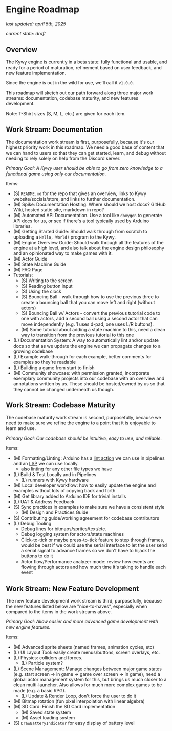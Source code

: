 <!--
SPDX-FileCopyrightText: 2025 KOINSLOT, Inc.

SPDX-License-Identifier: GPL-3.0-or-later
-->

# Engine Roadmap

_last updated: april 5th, 2025_

_current state: draft_

## Overview

The Kywy engine is currently in a beta state: fully functional and usable, and ready for a period of maturation,
refinement based on user feedback, and new feature implementation.

Since the engine is out in the wild for use, we'll call it `v1.0.0`.

This roadmap will sketch out our path forward along three major work streams: documentation, codebase maturity, and new
features development.

Note: T-Shirt sizes (S, M, L, etc.) are given for each item.

## Work Stream: Documentation

The documentation work stream is first, purposefully, because it's our highest priority work in this roadmap. We need a
good base of content that we can hand to users so that they can get started, learn, and debug without needing to rely
solely on help from the Discord server.

*Primary Goal: A Kywy user should be able to go from zero knowledge to a functional game using only our documentation.*

Items:
* (S) `README.md` for the repo that gives an overview, links to Kywy website/socials/store, and links to further
  documentation.
* (M) Spike: Documentation Hosting. Where should we host docs? GitHub Wiki, hosted static site, markdown in repo?
* (M) Automated API Documentation. Use a tool like `doxygen` to generate API docs for us, or see if there's a tool
  typically used by Arduino libraries.
* (M) Getting Started Guide: Should walk through from scratch to uploading a `Hello, World!` program to the Kywy.
* (M) Engine Overview Guide: Should walk through all the features of the engine at a high level, and also talk about the
  engine design philosophy and an opinionated way to make games with it.
* (M) Actor Guide
* (M) State Machine Guide
* (M) FAQ Page
* Tutorials:
  * (S) Writing to the screen
  * (S) Reading button input
  * (S) Using the clock
  * (S) Bouncing Ball - walk through how to use the previous three to create a bouncing ball that you can move left and
    right (without actors)
  * (S) Bouncing Ball w/ Actors - convert the previous tutorial code to one with actors, add a second ball using a
    second actor that can move independently (e.g. 1 uses d-pad, one uses L/R buttons).
  * (M) Some tutorial about adding a state machine to this, need a clean way to transition from the previous tutorial to
    this one
* (L) Documentation System: A way to automatically lint and/or update docs so that as we update the engine we can
  propagate changes to a growing codebase
* (L) Example walk-through for each example, better comments for examples so they're readable
* (L) Building a game from start to finish
* (M) Community showcase: with permission granted, incorporate exemplary community projects into our codebase with an
  overview and annotations written by us. These should be hosted/owned by us so that they cannot be changed underneath
  us though.


## Work Stream: Codebase Maturity

The codebase maturity work stream is second, purposefully, because we need to make sure we refine the engine to a point
that it is enjoyable to learn and use.

*Primary Goal: Our codebase should be intuitive, easy to use, and reliable.*

Items:
* (M) Formatting/Linting: Arduino has a [lint action](https://github.com/arduino/arduino-lint-action) we can use in
  pipelines and an [LSP](https://github.com/arduino/arduino-language-server) we can use locally.
  * also linting for any other file types we have
* (L) Build & Test Locally and in Pipelines
  * (L) runners with Kywy hardware
* (M) Local developer workflow: how to easily update the engine and examples without lots of copying back and forth
* (M) Get library added to Arduino IDE for trivial installs
* (L) UAT & Address Feedback
* (S) Sync practices in examples to make sure we have a consistent style
  * (M) Design and Practices Guide
* (S) Contributing guide/working agreement for codebase contributors
* (L) Debug Tooling
  * Debug lines for bitmaps/sprites/text/etc.
  * Debug logging system for actors/state machines
  * Click-to-tick or maybe press-to-tick feature to step through frames, would be best if we could use the serial
    interface to let the user send a serial signal to advance frames so we don't have to hijack the buttons to do it
  * Actor flow/Performance analyzer mode: review how events are flowing through actors and how much time it's taking to
    handle each event

## Work Stream: New Feature Development

The new feature development work stream is third, purposefully, because the new features listed below are
"nice-to-haves", especially when compared to the items in the work streams above.

*Primary Goal: Allow easier and more advanced game development with new engine features.*

Items:
* (M) Advanced sprite sheets (named frames, animation cycles, etc)
* (L) UI Layout Tool: easily create menus/buttons, screen overlays, etc.
* (L) Physics: colliders and forces.
  * (L) Particle system?
* (L) Scene Management: Manage changes between major game states (e.g. start screen -> in game -> game over screen -> in
  game), need a global actor management system for this, but brings us much closer to a clean multi-launcher. Also
  allows for much more complex games to be made (e.g. a basic RPG).
  * (L) Update & Render Loop, don't force the user to do it
* (M) Bitmap rotation (fun pixel interpolation with linear algebra)
* (M) SD Card: Finish the SD Card implementation
  * (M) Saved state system
  * (M) Asset loading system
* (S) `DrawBatteryIndicator` for easy display of battery level
